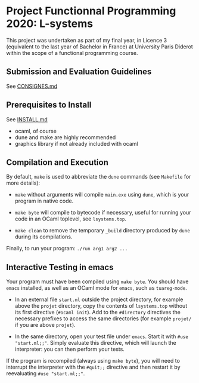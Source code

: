 Project Functionnal Programming 2020: L-systems
===========================
This project was undertaken as part of my final year, in Licence 3 (equivalent to the last year of Bachelor in France) at University Paris Diderot within the scope of a functional programming course.

## Submission and Evaluation Guidelines

See [CONSIGNES.md](CONSIGNES.md)

## Prerequisites to Install

See [INSTALL.md](../INSTALL.md)

  - ocaml, of course
  - dune and make are highly recommended
  - graphics library if not already included with ocaml

## Compilation and Execution

By default, `make` is used to abbreviate the `dune` commands (see `Makefile` for more details):

  - `make` without arguments will compile `main.exe` using `dune`,
    which is your program in native code.

  - `make byte` will compile to bytecode if necessary, useful for
    running your code in an OCaml toplevel, see `lsystems.top`.

  - `make clean` to remove the temporary `_build` directory
    produced by `dune` during its compilations.

Finally, to run your program: `./run arg1 arg2 ...`

## Interactive Testing in emacs

Your program must have been compiled using `make byte`. You should have `emacs` installed,
as well as an OCaml mode for `emacs`, such as `tuareg-mode`.
  
  - In an external file `start.ml` outside the project directory, for example
    above the `projet` directory, copy the contents of `lsystems.top`
    without its first directive (`#ocaml init`). Add to the `#directory` directives
    the necessary prefixes to access the same directories (for example `projet/`
    if you are above `projet`).

  - In the same directory, open your test file under `emacs`. Start it with `#use "start.ml;;"`.
    Simply evaluate this directive, which will launch the interpreter: you can then perform your tests.

If the program is recompiled (always using `make byte`), you
will need to interrupt the interpreter with the `#quit;;` directive and then restart it
by reevaluating `#use "start.ml;;"`.
  
